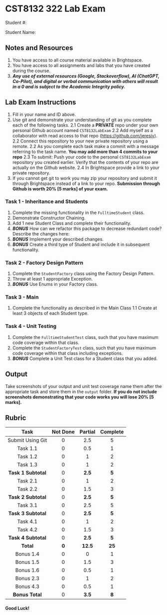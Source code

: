 # CST8132 322 Lab Exam

Student #:

Student Name:

## Notes and Resources
1. You have access to all course material available in Brightspace.
2. You have access to all assignments and labs that you have created during the course.
3. ***Any use of external resources (Google, Stackoverflow), AI (ChatGPT, Co-Pilot), and digital or verbal communication with others will result in a 0 and is subject to the Academic Integrity policy.***

## Lab Exam Instructions
1. Fill in your name and ID above.
2. Use git and demonstrate your understanding of git as you complete each of the following tasks.
2.1 Create a **PRIVATE** repo under your own personal Github account named `CST8132LabExam`
2.2 Add myself as a collaborator with read access to that repo (https://github.com/jeresiv).
2.2 Connect this repository to your new private repository using a remote.
2.2 As you complete each task make a commit with a message referring to the task name. **You may add more than 4 commits to your repo**
2.3 To submit: Push your code to the personal `CST8132LabExam` repository you created earlier. Verify that the contents of your repo are actually on the Github website.
2.4 In Brightspace provide a link to your private repository.
3. If you cannot get git to work you may zip your repository and submit it through Brightspace instead of a link to your repo. **Submission through Github is worth 20% [5 marks] of your exam.**

### Task 1 - Inheritance and Students
1. Complete the missing functionality in the `FulltimeStudent` class.
2. Demonstrate Constructor Chaining.
3. Add 1 new Student Class and complete their functionality.
4. ***BONUS*** How can we refactor this package to decrease redundant code? Describe the changes here:
5. ***BONUS*** Implement your described changes.
6. ***BONUS*** Create a third type of Student and include it in subsequent functionality.

### Task 2 - Factory Design Pattern
1. Complete the `StudentFactory` class using the Factory Design Pattern.
2. Throw at least 1 appropriate Exception.
3. ***BONUS*** Use Enums in your Factory class.

### Task 3 - Main
1. Complete the functionality as described in the Main Class
1.1 Create at least 3 objects of each Student type.

### Task 4 - Unit Testing
1. Complete the `FulltimeStudentTest` class, such that you have maximum code coverage within that class.
2. Complete the `StudentFactoryTest` class, such that you have maximum code coverage within that class including exceptions.
3. ***BONUS*** Complete a Unit Test class for a Student class that you added.

## Output

Take screenshots of your output and unit test coverage name them after the appropriate task and store them in the `output` folder. **If you do not include screenshots demonstrating that your code works you will lose 20% [5 marks].**

## Rubric

| Task | Not Done |Partial | Complete |
|:---:|:---:|:---:|:---:|
| Submit Using Git | 0 | 2.5 | 5 |
| Task 1.1 | 0 | 0.5 | 1 |
| Task 1.2 | 0 | 1 | 2 |
| Task 1.3 | 0 | 1 | 2 | 
| **Task 1 Subtotal** | 0 | **2.5** | **5** |
| Task 2.1 | 0 | 1 | 2 |
| Task 2.2 | 0 | 1.5 | 3 | 5
| **Task 2 Subtotal** | 0 | **2.5** | **5** |
| Task 3.1 | 0 | 2.5 | 5 | 5
| **Task 3 Subtotal** | 0 | **2.5** | **5** |
| Task 4.1 | 0 | 1 | 2 |
| Task 4.2 | 0 | 1.5 | 3 | 5
| **Task 4 Subtotal** | 0 | **2.5** | **5** |
| **Total** | **0** | **12.5** | **25** |
| Bonus 1.4 | 0 | 0 | 1 |
| Bonus 1.5 | 0 | 1.5 | 3 |
| Bonus 1.6 | 0 | 0.5 | 1 |
| Bonus 2.3 | 0 | 1 | 2 |
| Bonus 4.3 | 0 | 0.5 | 1 |
| **Bonus Total** | 0 | **3.5** | **8** |

#### Good Luck!